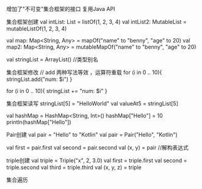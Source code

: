 增加了"不可变"集合框架的接口
复用Java API

集合框架创建
val intList: List<Int> = listOf(1, 2, 3, 4)
val intList2: MutableList<Int> = mutableListOf(1, 2, 3, 4)

val map: Map<String, Any> =
    mapOf("name" to "benny", "age" to 20)
val map2: Map<String, Any> =
    mutableMapOf("name" to "benny", "age" to 20)

val stringList = ArrayList<String>() //类型别名


集合框架修改
// add 两种写法等效 ，运算符重载
for (i in 0 .. 10){
    stringList.add("num: $i")
}

for (i in 0 .. 10){
    stringList += "num: $i"
}

集合框架读写
stringList[5] = "HelloWorld"
val valueAt5 = stringList[5]

val hashMap = HashMap<String, Int>()
hashMap["Hello"] = 10
println(hashMap["Hello"])

Pair创建
val pair = "Hello" to "Kotlin"
val pair = Pair("Hello", "Kotlin")

val first = pair.first
val second = pair.second
val (x, y) = pair //解构表达式

triple创建
val triple = Triple("x", 2, 3.0)
val first = triple.first
val second = triple.second
val third = triple.third
val (x, y, z) = triple

集合遍历
